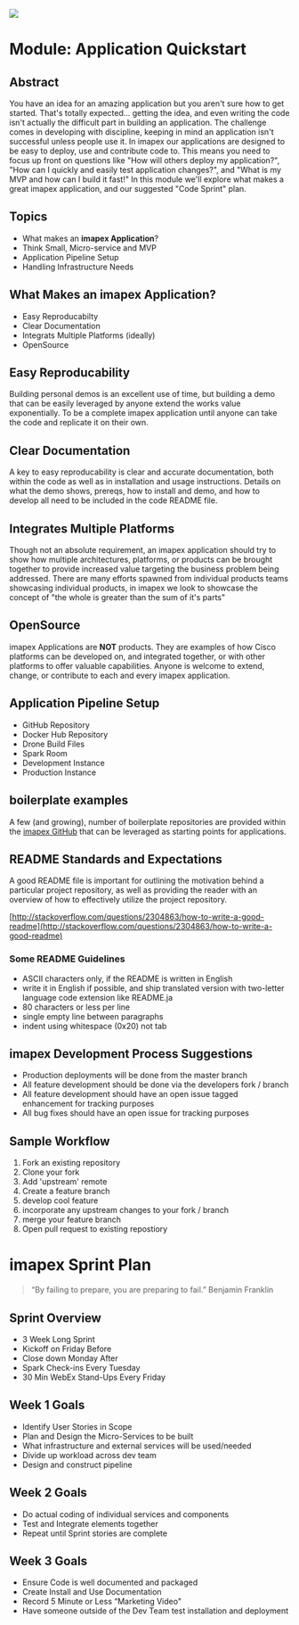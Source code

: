[item]: # (slide)

![](http://imapex.io/images/imapex_standing_text_sm.png)

# Module: Application Quickstart

[item]: # (/slide)

## Abstract 

You have an idea for an amazing application but you aren't sure how to get started.  That's totally expected... getting the idea, and even writing the code isn't actually the difficult part in building an application.  The challenge comes in developing with discipline, keeping in mind an application isn't successful unless people use it.  In imapex our applications are designed to be easy to deploy, use and contribute code to.  This means you need to focus up front on questions like "How will others deploy my application?", "How can I quickly and easily test application changes?", and "What is my MVP and how can I build it fast!"  In this module we'll explore what makes a great imapex application, and our suggested "Code Sprint" plan.  

[item]: # (slide)

## Topics

* What makes an **imapex Application**?
* Think Small, Micro-service and MVP
* Application Pipeline Setup
* Handling Infrastructure Needs

[item]: # (/slide)

[item]: # (slide)
## What Makes an imapex Application?

* Easy Reproducabilty
* Clear Documentation
* Integrats Multiple Platforms (ideally)
* OpenSource 

[item]: # (/slide)

[item]: # (slide)

## Easy Reproducability

Building personal demos is an excellent use of time, but building a demo that can be easily leveraged by anyone extend the works value exponentially.  To be a complete imapex application until anyone can take the code and replicate it on their own.  

[item]: # (/slide)

[item]: # (slide)

## Clear Documentation 

A key to easy reproducability is clear and accurate documentation, both within the code as well as in installation and usage instructions.  Details on what the demo shows, prereqs, how to install and demo, and how to develop all need to be included in the code README file.  

[item]: # (/slide)

[item]: # (slide)

## Integrates Multiple Platforms 

Though not an absolute requirement, an imapex application should try to show how multiple architectures, platforms, or products can be brought together to provide increased value targeting the business problem being addressed.  There are many efforts spawned from individual products teams showcasing individual products, in imapex we look to showcase the concept of "the whole is greater than the sum of it's parts" 

[item]: # (/slide)

[item]: # (slide)

## OpenSource

imapex Applications are **NOT** products.  They are examples of how Cisco platforms can be developed on, and integrated together, or with other platforms to offer valuable capabilities.  Anyone is welcome to extend, change, or contribute to each and every imapex application.  

[item]: # (/slide)

[item]: # (slide)

## Application Pipeline Setup

* GitHub Repository
* Docker Hub Repository 
* Drone Build Files
* Spark Room
* Development Instance
* Production Instance

[item]: # (/slide)

[item]: # (slide)

## boilerplate examples

A few (and growing), number of boilerplate repositories are provided within the [imapex GitHub](https://github.com/imapex?utf8=✓&query=boilerplate) that can be leveraged as starting points for applications.  

[item]: # (/slide)

[item]: # (slide)

## README Standards and Expectations

A good README file is important for outlining the motivation behind a particular project repository, as well as providing the reader with an overview of how to effectively utilize the project repository.

[http://stackoverflow.com/questions/2304863/how-to-write-a-good-readme](http://stackoverflow.com/questions/2304863/how-to-write-a-good-readme)

[item]: # (/slide)

[item]: # (slide)

### Some README Guidelines

* ASCII characters only, if the README is written in English
* write it in English if possible, and ship translated version with two-letter
  language code extension like README.ja
* 80 characters or less per line
* single empty line between paragraphs
* indent using whitespace (0x20) not tab

[item]: # (/slide)

[item]: # (slide)

## imapex Development Process Suggestions

* Production deployments will be done from the master branch
* All feature development should be done via the developers fork / branch
* All feature development should have an open issue tagged enhancement for tracking purposes
* All bug fixes should have an open issue for tracking purposes

[item]: # (/slide)

[item]: # (slide)

## Sample Workflow

1. Fork an existing repository
2. Clone your fork
3. Add 'upstream' remote
4. Create a feature branch
5. develop cool feature
6. incorporate any upstream changes to your fork / branch
7. merge your feature branch
8. Open pull request to existing repostiory

[item]: # (/slide)

[item]: # (slide)

# imapex Sprint Plan

[item]: # (/slide)

[item]: # (slide)

> “By failing to prepare, you are preparing to fail.” Benjamin Franklin

[item]: # (/slide)

[item]: # (slide)

## Sprint Overview

* 3 Week Long Sprint
* Kickoff on Friday Before 
* Close down Monday After
* Spark Check-ins Every Tuesday
* 30 Min WebEx Stand-Ups Every Friday

[item]: # (/slide)

[item]: # (slide)

## Week 1 Goals

* Identify User Stories in Scope
* Plan and Design the Micro-Services to be built
* What infrastructure and external services will be used/needed
* Divide up workload across dev team
* Design and construct pipeline

[item]: # (/slide)

[item]: # (slide)

## Week 2 Goals

* Do actual coding of individual services and components
* Test and Integrate elements together
* Repeat until Sprint stories are complete

[item]: # (/slide)

[item]: # (slide)

## Week 3 Goals

* Ensure Code is well documented and packaged
* Create Install and Use Documentation
* Record 5 Minute or Less “Marketing Video"
* Have someone outside of the Dev Team test installation and deployment

[item]: # (/slide)
